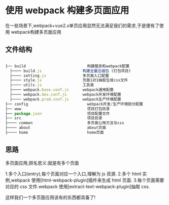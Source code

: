 # 使用 webpack 构建多页面应用

在一些场景下,webpack+vue2.x单页应用显然无法满足我们的需求,于是便有了使用 webpack构建多页面应用

## 文件结构

```javascript

├── build                       	构建服务和webpack配置
  ├──── build.js                  构建全量压缩包 (打包项目)
  ├──── setting.js                多页面入口配置
  ├──── style.js                  页面1对1抽取生成css文件
  ├──── utils.js                  工具类
  ├──── webpack.base.conf.js      webpack通用配置
  ├──── webpack.dev.conf.js       webpack开发环境配置
  ├──── webpack.prod.conf.js      webpack生产环境配置
├── config                      	webpack开发/生产环境部分配置
├── www                        		项目打包目录
├── package.json                	项目配置文件
├── src                         	项目目录
├──── common                    	多页面公用方法与css
├──── about                     	about页面
├──── home                      	home页面

```

## 思路

多页面应用,顾名思义:就是有多个页面

1.多个入口(entry),每个页面对应一个入口,理解为 js 资源.
2.多个 html 实例,webpack 使用[html-webpack-plugin]插件来生成 html 页面.
3.每个页面需要对应的 css 文件.webpack 使用[extract-text-webpack-plugin]抽取 css.

这样我们一个多页面应用该有的东西都具备了!




